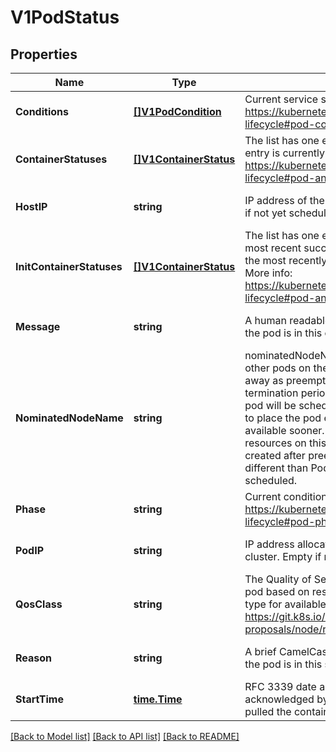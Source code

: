 # V1PodStatus

## Properties
Name | Type | Description | Notes
------------ | ------------- | ------------- | -------------
**Conditions** | [**[]V1PodCondition**](v1.PodCondition.md) | Current service state of pod. More info: https://kubernetes.io/docs/concepts/workloads/pods/pod-lifecycle#pod-conditions | [optional] [default to null]
**ContainerStatuses** | [**[]V1ContainerStatus**](v1.ContainerStatus.md) | The list has one entry per container in the manifest. Each entry is currently the output of &#x60;docker inspect&#x60;. More info: https://kubernetes.io/docs/concepts/workloads/pods/pod-lifecycle#pod-and-container-status | [optional] [default to null]
**HostIP** | **string** | IP address of the host to which the pod is assigned. Empty if not yet scheduled. | [optional] [default to null]
**InitContainerStatuses** | [**[]V1ContainerStatus**](v1.ContainerStatus.md) | The list has one entry per init container in the manifest. The most recent successful init container will have ready &#x3D; true, the most recently started container will have startTime set. More info: https://kubernetes.io/docs/concepts/workloads/pods/pod-lifecycle#pod-and-container-status | [optional] [default to null]
**Message** | **string** | A human readable message indicating details about why the pod is in this condition. | [optional] [default to null]
**NominatedNodeName** | **string** | nominatedNodeName is set only when this pod preempts other pods on the node, but it cannot be scheduled right away as preemption victims receive their graceful termination periods. This field does not guarantee that the pod will be scheduled on this node. Scheduler may decide to place the pod elsewhere if other nodes become available sooner. Scheduler may also decide to give the resources on this node to a higher priority pod that is created after preemption. As a result, this field may be different than PodSpec.nodeName when the pod is scheduled. | [optional] [default to null]
**Phase** | **string** | Current condition of the pod. More info: https://kubernetes.io/docs/concepts/workloads/pods/pod-lifecycle#pod-phase | [optional] [default to null]
**PodIP** | **string** | IP address allocated to the pod. Routable at least within the cluster. Empty if not yet allocated. | [optional] [default to null]
**QosClass** | **string** | The Quality of Service (QOS) classification assigned to the pod based on resource requirements See PodQOSClass type for available QOS classes More info: https://git.k8s.io/community/contributors/design-proposals/node/resource-qos.md | [optional] [default to null]
**Reason** | **string** | A brief CamelCase message indicating details about why the pod is in this state. e.g. &#39;Evicted&#39; | [optional] [default to null]
**StartTime** | [**time.Time**](time.Time.md) | RFC 3339 date and time at which the object was acknowledged by the Kubelet. This is before the Kubelet pulled the container image(s) for the pod. | [optional] [default to null]

[[Back to Model list]](../README.md#documentation-for-models) [[Back to API list]](../README.md#documentation-for-api-endpoints) [[Back to README]](../README.md)


